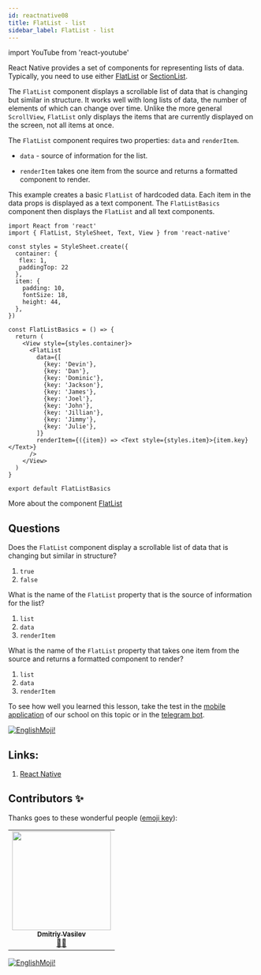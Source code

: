 ```yaml
---
id: reactnative08
title: FlatList - list
sidebar_label: FlatList - list
---
```


import YouTube from 'react-youtube'

React Native provides a set of components for representing lists of data. Typically, you need to use either [FlatList](https://reactnative.dev/docs/flatlist) or [SectionList](https://reactnative.dev/docs/sectionlist).

The `FlatList` component displays a scrollable list of data that is changing but similar in structure. It works well with long lists of data, the number of elements of which can change over time. Unlike the more general `ScrollView`, `FlatList` only displays the items that are currently displayed on the screen, not all items at once.

The `FlatList` component requires two properties: `data` and `renderItem`.

- `data` - source of information for the list.

- `renderItem` takes one item from the source and returns a formatted component to render.

This example creates a basic `FlatList` of hardcoded data. Each item in the data props is displayed as a text component. The `FlatListBasics` component then displays the `FlatList` and all text components.

```SnackPlayer name=index.js
import React from 'react'
import { FlatList, StyleSheet, Text, View } from 'react-native'

const styles = StyleSheet.create({
  container: {
   flex: 1,
   paddingTop: 22
  },
  item: {
    padding: 10,
    fontSize: 18,
    height: 44,
  },
})

const FlatListBasics = () => {
  return (
    <View style={styles.container}>
      <FlatList
        data={[
          {key: 'Devin'},
          {key: 'Dan'},
          {key: 'Dominic'},
          {key: 'Jackson'},
          {key: 'James'},
          {key: 'Joel'},
          {key: 'John'},
          {key: 'Jillian'},
          {key: 'Jimmy'},
          {key: 'Julie'},
        ]}
        renderItem={({item}) => <Text style={styles.item}>{item.key}</Text>}
      />
    </View>
  )
}

export default FlatListBasics
```

More about the component [FlatList](https://reactnative.dev/docs/flatlist)

## Questions

Does the `FlatList` component display a scrollable list of data that is changing but similar in structure?

1. `true`
2. `false`

What is the name of the `FlatList` property that is the source of information for the list?

1. `list`
2. `data`
3. `renderItem`

What is the name of the `FlatList` property that takes one item from the source and returns a formatted component to render?

1. `list`
2. `data`
3. `renderItem`

To see how well you learned this lesson, take the test in the [mobile application](http://onelink.to/njhc95) of our school on this topic or in the [telegram bot](https://t.me/javascriptcamp_bot).

[![EnglishMoji!](/img/logo/englishmoji.png)](https://apps.apple.com/kz/app/englishmoji/id6450254885)

## Links:

1. [React Native](https://reactnative.dev/docs/platform-specific-code)

## Contributors ✨

Thanks goes to these wonderful people ([emoji key](https://allcontributors.org/docs/en/emoji-key)):

<table>
  <tr>
    <td align="center"><a href="https://fullstackserverless.github.io/"><img src="https://avatars0.githubusercontent.com/u/6774813?v=4?s=200" width="200px;" alt=""/><br /><sub><b>Dmitriy Vasilev</b></sub></a><br /> <a href="https://github.com/gHashTag/react-native-village/commits?author=gHashTag" title="Documentation">📖💲</a></td>
  </tr>
</table>

[![EnglishMoji!](/img/logo/englishmoji.png)](https://apps.apple.com/kz/app/englishmoji/id6450254885)
